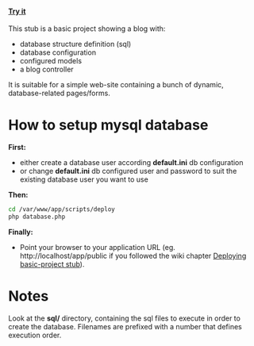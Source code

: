 #### [Try it](http://demo.mien.ch/xfm/database-mysql/)

This stub is a basic project showing a blog with:

- database structure definition (sql)
- database configuration
- configured models
- a blog controller

It is suitable for a simple web-site containing a bunch of dynamic, database-related pages/forms.


How to setup mysql database
===========================

**First:**
- either create a database user according **default.ini** db configuration
- or change **default.ini** db configured user and password to suit
  the existing database user you want to use

**Then:**
```bash
cd /var/www/app/scripts/deploy
php database.php
```

**Finally:**
- Point your browser to your application URL (eg. http://localhost/app/public if you followed the wiki chapter [Deploying basic-project stub](https://github.com/damiencorpataux/xfm-project-skeleton/wiki)).


Notes
=====

Look at the **sql/** directory, containing the sql files to execute in order to create the database.
Filenames are prefixed with a number that defines execution order.
